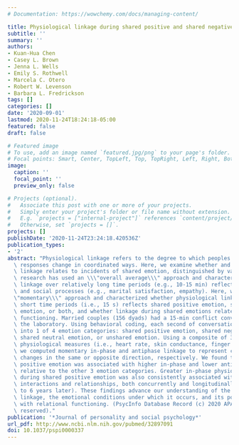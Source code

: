 ```yaml
---
# Documentation: https://wowchemy.com/docs/managing-content/

title: Physiological linkage during shared positive and shared negative emotion
subtitle: ''
summary: ''
authors:
- Kuan-Hua Chen
- Casey L. Brown
- Jenna L. Wells
- Emily S. Rothwell
- Marcela C. Otero
- Robert W. Levenson
- Barbara L. Fredrickson
tags: []
categories: []
date: '2020-09-01'
lastmod: 2020-11-24T18:24:18-05:00
featured: false
draft: false

# Featured image
# To use, add an image named `featured.jpg/png` to your page's folder.
# Focal points: Smart, Center, TopLeft, Top, TopRight, Left, Right, BottomLeft, Bottom, BottomRight.
image:
  caption: ''
  focal_point: ''
  preview_only: false

# Projects (optional).
#   Associate this post with one or more of your projects.
#   Simply enter your project's folder or file name without extension.
#   E.g. `projects = ["internal-project"]` references `content/project/deep-learning/index.md`.
#   Otherwise, set `projects = []`.
projects: []
publishDate: '2020-11-24T23:24:18.420536Z'
publication_types:
- '2'
abstract: "Physiological linkage refers to the degree to which peoples' physiological\
  \ responses change in coordinated ways. Here, we examine whether and how physiological\
  \ linkage relates to incidents of shared emotion, distinguished by valence. Past\
  \ research has used an \\\"overall average\\\" approach and characterized how physiological\
  \ linkage over relatively long time periods (e.g., 10-15 min) reflects psychological\
  \ and social processes (e.g., marital satisfaction, empathy). Here, we used a \\\
  \"momentary\\\" approach and characterized whether physiological linkage over relatively\
  \ short time periods (i.e., 15 s) reflects shared positive emotion, shared negative\
  \ emotion, or both, and whether linkage during shared emotions relates to relational\
  \ functioning. Married couples (156 dyads) had a 15-min conflict conversation in\
  \ the laboratory. Using behavioral coding, each second of conversation was classified\
  \ into 1 of 4 emotion categories: shared positive emotion, shared negative emotion,\
  \ shared neutral emotion, or unshared emotion. Using a composite of 3 peripheral\
  \ physiological measures (i.e., heart rate, skin conductance, finger pulse amplitude),\
  \ we computed momentary in-phase and antiphase linkage to represent coordinated\
  \ changes in the same or opposite direction, respectively. We found that shared\
  \ positive emotion was associated with higher in-phase and lower antiphase linkage,\
  \ relative to the other 3 emotion categories. Greater in-phase physiological linkage\
  \ during shared positive emotion was also consistently associated with higher-quality\
  \ interactions and relationships, both concurrently and longitudinally (i.e., 5\
  \ to 6 years later). These findings advance our understanding of the nature of physiological\
  \ linkage, the emotional conditions under which it occurs, and its possible associations\
  \ with relational functioning. (PsycInfo Database Record (c) 2020 APA, all rights\
  \ reserved)."
publication: '*Journal of personality and social psychology*'
url_pdf: http://www.ncbi.nlm.nih.gov/pubmed/32897091
doi: 10.1037/pspi0000337
---
```

